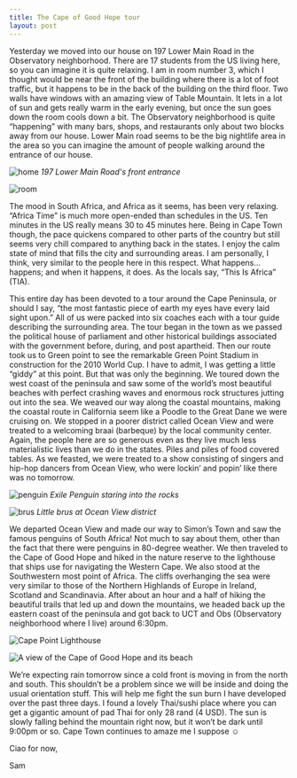 ```yaml
---
title: The Cape of Good Hope tour
layout: post
---
```


Yesterday we moved into our house on 197 Lower Main Road in the Observatory neighborhood. There are 17 students from the US living here, so you can imagine it is quite relaxing. I am in room number 3, which I thought would be near the front of the building where there is a lot of foot traffic, but it happens to be in the back of the building on the third floor. Two walls have windows with an amazing view of Table Mountain. It lets in a lot of sun and gets really warm in the early evening, but once the sun goes down the room cools down a bit. The Observatory neighborhood is quite “happening” with many bars, shops, and restaurants only about two blocks away from our house. Lower Main road seems to be the big nightlife area in the area so you can imagine the amount of people walking around the entrance of our house.

![home](http://4.bp.blogspot.com/_LdRmP430Hc0/S1yJmFcN4NI/AAAAAAAAADc/XLIXy4glqvM/s680/IMG_4188.JPG)
*197 Lower Main Road's front entrance*

![room](http://4.bp.blogspot.com/_LdRmP430Hc0/S1yKE7J6zgI/AAAAAAAAADk/QvfMTWLWAcM/s680/IMG_4179.JPG)

The mood in South Africa, and Africa as it seems, has been very relaxing. “Africa Time” is much more open-ended than schedules in the US. Ten minutes in the US really means 30 to 45 minutes here. Being in Cape Town though, the pace quickens compared to other parts of the country but still seems very chill compared to anything back in the states. I enjoy the calm state of mind that fills the city and surrounding areas. I am personally, I think, very similar to the people here in this respect. What happens… happens; and when it happens, it does. As the locals say, “This Is Africa” (TIA).

This entire day has been devoted to a tour around the Cape Peninsula, or should I say, “the most fantastic piece of earth my eyes have every laid sight upon.” All of us were packed into six coaches each with a tour guide describing the surrounding area. The tour began in the town as we passed the political house of parliament and other historical buildings associated with the government before, during, and post apartheid. Then our route took us to Green point to see the remarkable Green Point Stadium in construction for the 2010 World Cup. I have to admit, I was getting a little “giddy” at this point. But that was only the beginning. We toured down the west coast of the peninsula and saw some of the world’s most beautiful beaches with perfect crashing waves and enormous rock structures jutting out into the sea. We weaved our way along the coastal mountains, making the coastal route in California seem like a Poodle to the Great Dane we were cruising on. We stopped in a poorer district called Ocean View and were treated to a welcoming braai (barbeque) by the local community center. Again, the people here are so generous even as they live much less materialistic lives than we do in the states. Piles and piles of food covered tables. As we feasted, we were treated to a show consisting of singers and hip-hop dancers from Ocean View, who were lockin’ and popin’ like there was no tomorrow.

![penguin](http://2.bp.blogspot.com/_LdRmP430Hc0/S1yKo7LQAxI/AAAAAAAAADs/GSnHQyvpNLQ/s680/DSC00154.JPG)
*Exile Penguin staring into the rocks*

![brus](http://4.bp.blogspot.com/_LdRmP430Hc0/S1yMC0kyUvI/AAAAAAAAAD8/4xL7XwphjJM/s680/DSC00169.JPG)
*Little brus at Ocean View district*

We departed Ocean View and made our way to Simon’s Town and saw the famous penguins of South Africa! Not much to say about them, other than the fact that there were penguins in 80-degree weather. We then traveled to the Cape of Good Hope and hiked in the nature reserve to the lighthouse that ships use for navigating the Western Cape. We also stood at the Southwestern most point of Africa. The cliffs overhanging the sea were very similar to those of the Northern Highlands of Europe in Ireland, Scotland and Scandinavia. After about an hour and a half of hiking the beautiful trails that led up and down the mountains, we headed back up the eastern coast of the peninsula and got back to UCT and Obs (Observatory neighborhood where I live) around 6:30pm.

![Cape Point Lighthouse](http://4.bp.blogspot.com/_LdRmP430Hc0/S1yMsREsaCI/AAAAAAAAAEE/ah7gf7935rU/s680/DSC00192.JPG)

![A view of the Cape of Good Hope and its beach](http://4.bp.blogspot.com/_LdRmP430Hc0/S1yM7p0XudI/AAAAAAAAAEM/if_QU4W8e_w/s680/DSC00196.JPG)

We’re expecting rain tomorrow since a cold front is moving in from the north and south. This shouldn’t be a problem since we will be inside and doing the usual orientation stuff. This will help me fight the sun burn I have developed over the past three days. I found a lovely Thai/sushi place where you can get a gigantic amount of pad Thai for only 28 rand (4 USD). The sun is slowly falling behind the mountain right now, but it won’t be dark until 9:00pm or so. Cape Town continues to amaze me I suppose ☺

Ciao for now,

Sam